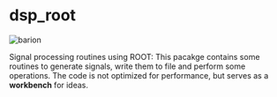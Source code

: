 dsp_root
========

![barion](https://raw.githubusercontent.com/xaratustrah/barion/master/screenshot.png)

Signal processing routines using ROOT: This pacakge contains some routines to generate signals, write them to file and perform some operations. The code is not optimized for performance, but serves as a **workbench** for ideas.


